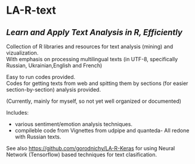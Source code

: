 # LA-R-text

## *Learn and Apply Text Analysis in R, Efficiently*

Collection of R libraries and resources for text analysis (mining) and vizualization.  
With emphasis on processing multilingual texts (in UTF-8,  specifically Russian, Ukrainian,English and French)  

Easy to run codes provided.  
Codes for getting texts from web and spitting them by sections (for easier section-by-section) analysis provided.

(Currently, mainly for myself, so not yet well organized or documented)  

Includes: 
- various sentiment/emotion analysis techniques.
- compileble code from Vignettes from udpipe and quanteda-
All redone with Russian texts.

See also https://github.com/gorodnichy/LA-R-Keras for using Neural Network (Tensorflow) based techniques for text clasification.





